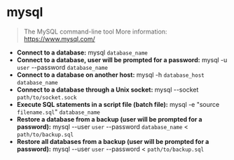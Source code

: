 # mysql
> The MySQL command-line tool
> More information: <https://www.mysql.com/>
- **Connect to a database:**
mysql `database_name`
- **Connect to a database, user will be prompted for a password:**
mysql -u `user` --password `database_name`
- **Connect to a database on another host:**
mysql -h `database_host` `database_name`
- **Connect to a database through a Unix socket:**
mysql --socket `path/to/socket.sock`
- **Execute SQL statements in a script file (batch file):**
mysql -e "source `filename.sql`" `database_name`
- **Restore a database from a backup (user will be prompted for a password):**
mysql --user `user` --password `database_name` < `path/to/backup.sql`
- **Restore all databases from a backup (user will be prompted for a password):**
mysql --user `user` --password < `path/to/backup.sql`
